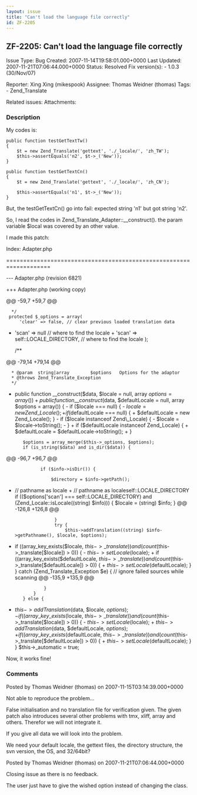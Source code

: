 ```yaml
---
layout: issue
title: "Can't load the language file correctly"
id: ZF-2205
---
```


ZF-2205: Can't load the language file correctly
-----------------------------------------------

 Issue Type: Bug Created: 2007-11-14T19:58:01.000+0000 Last Updated: 2007-11-21T07:06:44.000+0000 Status: Resolved Fix version(s): - 1.0.3 (30/Nov/07)
 
 Reporter:  Xing Xing (mikespook)  Assignee:  Thomas Weidner (thomas)  Tags: - Zend\_Translate
 
 Related issues: 
 Attachments: 
### Description

My codes is:

 
    public function testGetTextTw()
    {
        $t = new Zend_Translate('gettext', './_locale/', 'zh_TW');
        $this->assertEquals('n2', $t->_('New'));
    }
    
    public function testGetTextCn()
    {
        $t = new Zend_Translate('gettext', './_locale/', 'zh_CN');
    
        $this->assertEquals('n1', $t->_('New'));
    }


But, the testGetTextCn() go into fail: expected string 'n1' but got string 'n2'.

So, I read the codes in Zend\_Translate\_Adapter::\_\_construct(). the param variable $local was covered by an other value.

I made this patch:

Index: Adapter.php

===================================================================

--- Adapter.php (revision 6821)

+++ Adapter.php (working copy)

@@ -59,7 +59,7 @@

 
      */
     protected $_options = array(
         'clear' => false, // clear previous loaded translation data


- 'scan' => null // where to find the locale + 'scan' => self::LOCALE\_DIRECTORY, // where to find the locale );

 
     /**


@@ -79,14 +79,14 @@

 
      * @param  string|array        $options   Options for the adaptor
      * @throws Zend_Translate_Exception
      */


- public function \_\_construct($data, $locale = null, array $options = array()) + public function \_\_construct($data, $defaultLocale = null, array $options = array()) { - if ($locale === null) { - $locale = new Zend\_Locale(); + if ($defaultLocale === null) { + $defaultLocale = new Zend\_Locale(); } - if ($locale instanceof Zend\_Locale) { - $locale = $locale->toString(); - } + if ($defaultLocale instanceof Zend\_Locale) { + $defaultLocale = $defaultLocale->toString(); + }

 
         $options = array_merge($this->_options, $options);
         if (is_string($data) and is_dir($data)) {


@@ -96,7 +96,7 @@

 
                 if ($info->isDir()) {
    
                     $directory = $info->getPath();


- // pathname as locale + // pathname as localeself::LOCALE\_DIRECTORY if (($options['scan'] === self::LOCALE\_DIRECTORY) and (Zend\_Locale::isLocale((string) $info))) { $locale = (string) $info; } @@ -126,8 +126,8 @@

 
                     }
                     try {
                         $this->addTranslation((string) $info->getPathname(), $locale, $options);


- if ((array\_key\_exists($locale, $this->\_translate)) and (count($this->\_translate[$locale]) > 0)) { - $this->setLocale($locale); + if ((array\_key\_exists($defaultLocale, $this->\_translate)) and (count($this->\_translate[$defaultLocale]) > 0)) { + $this->setLocale($defaultLocale); } } catch (Zend\_Translate\_Exception $e) { // ignore failed sources while scanning @@ -135,9 +135,9 @@

 
                 }
             }
         } else {


- $this->addTranslation($data, $locale, $options); - if ((array\_key\_exists($locale, $this->\_translate)) and (count($this->\_translate[$locale]) > 0)) { - $this->setLocale($locale); + $this->addTranslation($data, $defaultLocale, $options); + if ((array\_key\_exists($defaultLocale, $this->\_translate)) and (count($this->\_translate[$defaultLocale]) > 0)) { + $this->setLocale($defaultLocale); } } $this->\_automatic = true;

Now, it works fine!

 

 

### Comments

Posted by Thomas Weidner (thomas) on 2007-11-15T03:14:39.000+0000

Not able to reproduce the problem...

False initialisation and no translation file for verification given. The given patch also introduces several other problems with tmx, xliff, array and others. Therefor we will not integrate it.

If you give all data we will look into the problem.

We need your default locale, the gettext files, the directory structure, the svn version, the OS, and 32/64bit?

 

 

Posted by Thomas Weidner (thomas) on 2007-11-21T07:06:44.000+0000

Closing issue as there is no feedback.

The user just have to give the wished option instead of changing the class.

 

 